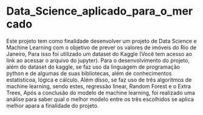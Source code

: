 # Data_Science_aplicado_para_o_mercado
Este projeto tem como finalidade desenvolver um projeto de Data Science e Machine Learning com o objetivo de prever os valores de imóveis do Rio de Janeiro, Para isso foi utilizado um dataset do Kaggle (Você tem acesso ao link ao acessar o arquivo do jupyter). Para o desenvolvimento do projeto, além do dataset do kaggle, se faz uso da linguagem de programação python e de algumas de suas bibliotecas, além de conhecimentos estatísticoa, lógica e cálculo. Além disso, se faz uso de três algoritmos de machine learning, sendo estes, regressão linear, Random Forest e o Extra Trees, Após a conclusão do modelo de machine learning, foi realizado uma análise para saber qual o melhor modelo entre os três escolhidos se aplica melhor apara a finalidade do projeto.
